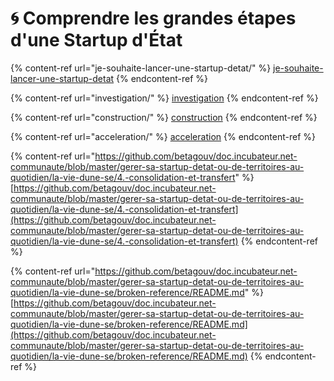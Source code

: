# 🌀 Comprendre les grandes étapes d'une Startup d'État

{% content-ref url="je-souhaite-lancer-une-startup-detat/" %}
[je-souhaite-lancer-une-startup-detat](je-souhaite-lancer-une-startup-detat/)
{% endcontent-ref %}

{% content-ref url="investigation/" %}
[investigation](investigation/)
{% endcontent-ref %}

{% content-ref url="construction/" %}
[construction](construction/)
{% endcontent-ref %}

{% content-ref url="acceleration/" %}
[acceleration](acceleration/)
{% endcontent-ref %}

{% content-ref url="https://github.com/betagouv/doc.incubateur.net-communaute/blob/master/gerer-sa-startup-detat-ou-de-territoires-au-quotidien/la-vie-dune-se/4.-consolidation-et-transfert" %}
[https://github.com/betagouv/doc.incubateur.net-communaute/blob/master/gerer-sa-startup-detat-ou-de-territoires-au-quotidien/la-vie-dune-se/4.-consolidation-et-transfert](https://github.com/betagouv/doc.incubateur.net-communaute/blob/master/gerer-sa-startup-detat-ou-de-territoires-au-quotidien/la-vie-dune-se/4.-consolidation-et-transfert)
{% endcontent-ref %}

{% content-ref url="https://github.com/betagouv/doc.incubateur.net-communaute/blob/master/gerer-sa-startup-detat-ou-de-territoires-au-quotidien/la-vie-dune-se/broken-reference/README.md" %}
[https://github.com/betagouv/doc.incubateur.net-communaute/blob/master/gerer-sa-startup-detat-ou-de-territoires-au-quotidien/la-vie-dune-se/broken-reference/README.md](https://github.com/betagouv/doc.incubateur.net-communaute/blob/master/gerer-sa-startup-detat-ou-de-territoires-au-quotidien/la-vie-dune-se/broken-reference/README.md)
{% endcontent-ref %}
